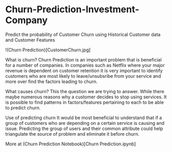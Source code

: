 # Churn-Prediction-Investment-Company
Predict the probability of Customer Churn using Historical Customer data and Customer Features

!(Churn Prediction)[CustomerChurn.jpg]

What is churn?
Churn Prediction is an important problem that is beneficial for a number of companies. In companies such as Netflix where your major revenue is dependent on customer retention it is very important to identify customers who are most likely to leave/unsubsribe from your service and more over find the factors leading to churn.

What causes churn?
This the question we are trying to answer. While there maybe numerous reasons why a customer decides to stop using services. It is possible to find patterns in factors/features pertaining to each to be able to predict churn.

Use of predicting churn
It would be most beneficial to understand that if a group of customers who are depending on a certain service is causing and issue. Predicting the group of users and their common attribute could help triangulate the source of problem and eliminate it before churn.

More at (Churn Prediction Notebook)[Churn Prediction.ipynb]
